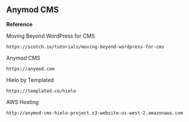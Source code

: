 ## Anymod CMS

**Reference**

Moving Beyond WordPress for CMS

```
https://scotch.io/tutorials/moving-beyond-wordpress-for-cms
```

Anymod CMS

```
https://anymod.com
```

Hielo by Templated

```
https://templated.co/hielo
```

AWS Hosting

```
http://anymod-cms-hielo-project.s3-website-us-west-2.amazonaws.com
```
